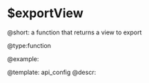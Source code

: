$exportView
=============


@short:
	a function that returns a view to export

@type:function

@example:

@template:	api_config
@descr:


